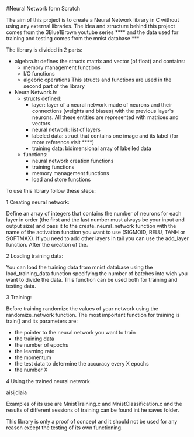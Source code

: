 #Neural Network form Scratch

The aim of this project is to create a Neural Network library in C without using any external libraries.
The idea and structure behind this project comes from the 3Blue1Brown youtube series **** and the data used for training and testing comes from the mnist database ***

The library is divided in 2 parts:
- algebra.h: defines the structs matrix and vector (of float) and contains:
   * memory management functions
   * I/O functions
   * algebric operations
  This structs and functions are used in the second part of the library
- NeuralNetwork.h: 
   - structs defined:
     * layer: layer of a neural network made of neurons and their connections (weights and biases) with the previous layer's neurons. All these entities are represented with matrices and vectors.
     * neural network: list of layers
     * labeled data: struct that contains one image and its label (for more reference visit ****)
     * training data: bidimensional array of labelled data
   - functions:
     * neural network creation functions
     * training functions
     * memory management functions
     * load and store functions

To use this library follow these steps:

1 Creating neural network:

Define an array of integers that contains the number of neurons for each layer in order (the first and the last number must always be your input and output size) and pass it to the create_neural_network function with the name of the activation function you want to use (SIGMOID, RELU, TANH or SOFTMAX). If you need to add other layers in tail you can use the add_layer function.
After the creation of the.

2 Loading training data:

You can load the training data from mnist database using the load_training_data function specifying the number of batches into wich you want to divide the data. This function can be used both for training and testing data.

3 Training:

Before training randomize the values of your network using the randomize_network function.
The most important function for training is train() and its parameters are:
 - the pointer to the neural network you want to train
 - the training data
 - the number of epochs
 - the learning rate
 - the momentum
 - the test data to determine the accuracy every X epochs
 - the number X

4 Using the trained neural network

aisijdiaia

Examples of its use are MnistTraining.c and MnistClassification.c and the results of different sessions of training can be found int he saves folder.

This library is only a proof of concept and it should not be used for any reason except the testing of its own functioning.





